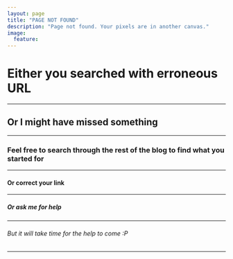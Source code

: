 ```yaml
---
layout: page
title: "PAGE NOT FOUND"
description: "Page not found. Your pixels are in another canvas."
image:
  feature: 
---  
```

<div class="text-center">
	<h1>Either you searched with erroneous URL</h1><hr>
	<h2>Or I might have missed something</h2><hr>
	<h3>Feel free to search through the rest of the blog to find what you started for</h3><hr>
	<h4>Or correct your link</h4><hr>
	<h5>Or ask me for help</h5><hr>
	<h6>But it will take time for the help to come :P</h6><hr>
</div>
